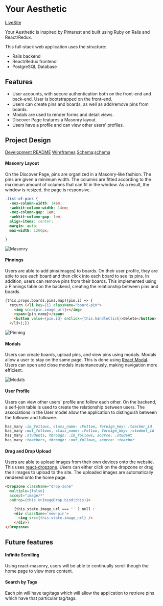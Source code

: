 # Your Aesthetic

[LiveSite][Your Aesthetic]

[Your Aesthetic]: https://youraesthetic.herokuapp.com/

Your Aesthetic is inspired by Pinterest and built using Ruby on Rails and React/Redux.

This full-stack web application uses the structure:
* Rails backend
* React/Redux frontend
* PostgreSQL Database

## Features
  * User accounts, with secure authentication both on the front-end and back-end. User is bootstrapped on the front-end.
  * Users can create pins and boards, as well as add/remove pins from boards.
  * Modals are used to render forms and detail views.
  * Discover Page features a Masonry layout.
  * Users have a profile and can view other users' profiles.

## Project Design
[dev-readme]: docs/README.md
[wireframes]: docs/wireframes
[schema]: docs/schema

[Development README][dev-readme]
[Wireframes][wireframes]
[Schema]:[schema]

#### Masonry Layout

On the Discover Page, pins are organized in a Masonry-like fashion. The pins are given a minimum width. The columns are fitted according to the maximum amount of columns that can fit in the window. As a result, the window is resized, the page is responsive.

```css
.list-of-pins {
  -moz-column-width: 14em;
  -webkit-column-width: 14em;
  -moz-column-gap: 1em;
  -webkit-column-gap: 1em;
  align-items: center;
  margin: auto;
  max-width: 1200px;

}
```


![Masonry](https://user-images.githubusercontent.com/26496447/28737534-d9eb4860-73a3-11e7-9176-bf16c29b26b7.gif)

#### Pinnings

Users are able to add pins(images) to boards. On their user profile, they are able to see each board and then click into each board to see its pins. In addition, users can remove pins from their boards. This implemented using a Pinnings table on the backend, creating the relationship between pins and boards.

```html
{this.props.boards.pins.map((pin,i) => {
  return (<li key={i} className="board-pin">
    <img src={pin.image_url}></img>
    <span>{pin.name}</span>
    <button value={pin.id} onClick={this.handleClick}>Delete</button>
  </li>);})
```

![Pinning](https://user-images.githubusercontent.com/26496447/28737775-f3410dda-73a4-11e7-849a-f4e5181aed78.gif)

#### Modals

Users can create boards, upload pins, and view pins using modals. Modals allow a user to stay on the same page. This is done using [React Modal](https://github.com/reactjs/react-modal). Users can open and close modals instantaneously, making navigation more efficient.

![Modals](https://user-images.githubusercontent.com/26496447/28738222-10de07d8-73a7-11e7-9fa2-3e206bf2e3d2.png)

#### User Profile

Users can view other users' profile and follow each other. On the backend, a self-join table is used to create the relationship between users. The associations in the User model allow the application to distinguish between the follower and followee.

```Ruby
has_many :in_follows, class_name: :Follow, foreign_key: :teacher_id
has_many :out_follows, class_name: :Follow, foreign_key: :student_id
has_many :students, through: :in_follows, source: :student
has_many :teachers, through: :out_follows, source: :teacher
```

#### Drag and Drop Upload

Users are able to upload images from their own devices onto the website. This uses [react-dropzone](https://github.com/okonet/react-dropzone). Users can either click on the dropzone or drag their images to upload to the site. The uploaded images are automatically rendered onto the home page.

```html
<Dropzone className="drop-zone"
  multiple={false}
  accept="image/*"
  onDrop={this.onImageDrop.bind(this)}>

    {this.state.image_url === '' ? null :
    <div className='new-pin'>
      <img src={this.state.image_url} />
    </div>}
</Dropzone>
```

## Future features

#### Infinite Scrolling
Using react-masonry, users will be able to continually scroll though the home page to view more content.

#### Search by Tags
Each pin will have tag/tags which will allow the application to retrieve pins which have that particular tag/tags.

